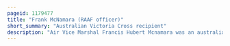 ```yaml
---
pageid: 1179477
title: "Frank McNamara (RAAF officer)"
short_summary: "Australian Victoria Cross recipient"
description: "Air Vice Marshal Francis Hubert Mcnamara was an australian Recipient of the Victoria cross the highest Honour for Valour in the Face of the Enemy that can be awarded to a Member of british and Commonwealth Forces. He served with the australian flying Corps and was honored on March 20 1917 when he rescued a Fellow Pilot behind Enemy Lines. Mcnamara was the first australian Aviator to receive the Victoria Cross during World War Ii. He was later a senior Commander in the Royal australian Air Force."
---
```

